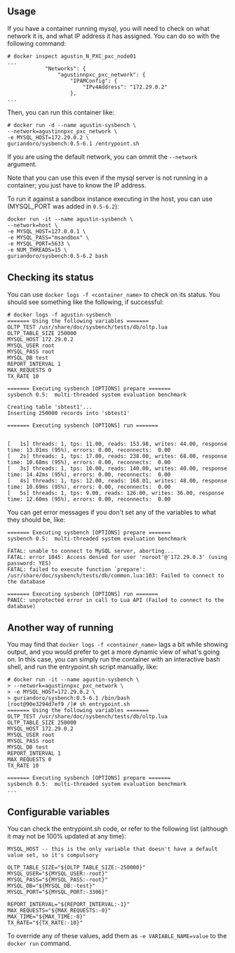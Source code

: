 ## Usage

If you have a container running mysql, you will need to check on what network it is, and what IP address it has assigned.
You can do so with the following command:

```
# docker inspect agustin_N_PXC_pxc_node01
...
            "Networks": {
                "agustinnpxc_pxc_network": {
                    "IPAMConfig": {
                        "IPv4Address": "172.29.0.2"
                    },
...
```

Then, you can run this container like:

```
# docker run -d --name agustin-sysbench \
--network=agustinnpxc_pxc_network \
-e MYSQL_HOST=172.29.0.2 \
guriandoro/sysbench:0.5-6.1 /entrypoint.sh
```

If you are using the default network, you can ommit the `--network` argument.

Note that you can use this even if the mysql server is not running in a container; you just have to know the IP address.

To run it against a sandbox instance executing in the host, you can use (MYSQL_PORT was added in `0.5-6.2`):

```
docker run -it --name agustin-sysbench \
--network=host \
-e MYSQL_HOST=127.0.0.1 \
-e MYSQL_PASS="msandbox" \
-e MYSQL_PORT=5633 \
-e NUM_THREADS=15 \
guriandoro/sysbench:0.5-6.2 bash
```

## Checking its status

You can use `docker logs -f <container_name>` to check on its status. You should see something like the following, if successful:

```
# docker logs -f agustin-sysbench
======= Using the following variables =======
OLTP_TEST /usr/share/doc/sysbench/tests/db/oltp.lua
OLTP_TABLE_SIZE 250000
MYSQL_HOST 172.29.0.2
MYSQL_USER root
MYSQL_PASS root
MYSQL_DB test
REPORT_INTERVAL 1
MAX_REQUESTS 0
TX_RATE 10

======= Executing sysbench [OPTIONS] prepare =======
sysbench 0.5:  multi-threaded system evaluation benchmark

Creating table 'sbtest1'...
Inserting 250000 records into 'sbtest1'

======= Executing sysbench [OPTIONS] run =======


[   1s] threads: 1, tps: 11.00, reads: 153.98, writes: 44.00, response time: 13.01ms (95%), errors: 0.00, reconnects:  0.00
[   2s] threads: 1, tps: 17.00, reads: 238.00, writes: 68.00, response time: 10.68ms (95%), errors: 0.00, reconnects:  0.00
[   3s] threads: 1, tps: 10.00, reads: 140.00, writes: 40.00, response time: 14.42ms (95%), errors: 0.00, reconnects:  0.00
[   4s] threads: 1, tps: 12.00, reads: 168.01, writes: 48.00, response time: 10.69ms (95%), errors: 0.00, reconnects:  0.00
[   5s] threads: 1, tps: 9.00, reads: 126.00, writes: 36.00, response time: 12.60ms (95%), errors: 0.00, reconnects:  0.00
```

You can get error messages if you don't set any of the variables to what they should be, like:

```
======= Executing sysbench [OPTIONS] prepare =======
sysbench 0.5:  multi-threaded system evaluation benchmark

FATAL: unable to connect to MySQL server, aborting...
FATAL: error 1045: Access denied for user 'noroot'@'172.29.0.3' (using password: YES)
FATAL: failed to execute function `prepare': /usr/share/doc/sysbench/tests/db/common.lua:103: Failed to connect to the database

======= Executing sysbench [OPTIONS] run =======
PANIC: unprotected error in call to Lua API (Failed to connect to the database)
```

## Another way of running

You may find that `docker logs -f <container_name>` lags a bit while showing output, and you would prefer to get a more dynamic view of what's going on. In this case, you can simply run the container with an interactive bash shell, and run the entrypoint.sh script manually, like:

```
# docker run -it --name agustin-sysbench \
> --network=agustinnpxc_pxc_network \
> -e MYSQL_HOST=172.29.0.2 \
> guriandoro/sysbench:0.5-6.1 /bin/bash
[root@90e3294d7ef9 /]# sh entrypoint.sh 
======= Using the following variables =======
OLTP_TEST /usr/share/doc/sysbench/tests/db/oltp.lua
OLTP_TABLE_SIZE 250000
MYSQL_HOST 172.29.0.2
MYSQL_USER root
MYSQL_PASS root
MYSQL_DB test
REPORT_INTERVAL 1
MAX_REQUESTS 0
TX_RATE 10

======= Executing sysbench [OPTIONS] prepare =======
sysbench 0.5:  multi-threaded system evaluation benchmark
...
```

## Configurable variables

You can check the entrypoint.sh code, or refer to the following list (although it may not be 100% updated at any time):

```
MYSQL_HOST -- this is the only variable that doesn't have a default value set, so it's compulsory 

OLTP_TABLE_SIZE="${OLTP_TABLE_SIZE:-250000}"
MYSQL_USER="${MYSQL_USER:-root}"
MYSQL_PASS="${MYSQL_PASS:-root}"
MYSQL_DB="${MYSQL_DB:-test}"
MYSQL_PORT="${MYSQL_PORT:-3306}"

REPORT_INTERVAL="${REPORT_INTERVAL:-1}"
MAX_REQUESTS="${MAX_REQUESTS:-0}"
MAX_TIME="${MAX_TIME:-0}"
TX_RATE="${TX_RATE:-10}"
```

To override any of these values, add them as `-e VARIABLE_NAME=value` to the `docker run` command.
